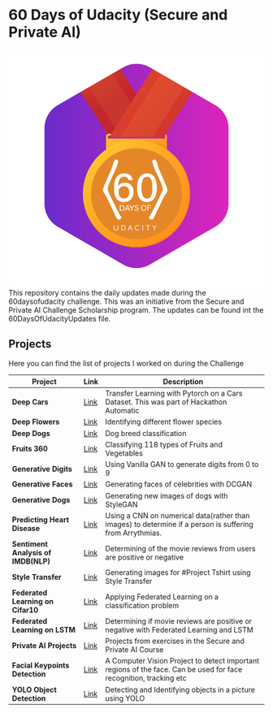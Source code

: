 # 60 Days of Udacity (Secure and Private AI)

![Graphs](60-day-badges.png)
This repository contains the daily updates made during the 60daysofudacity challenge. This was an initiative from the Secure and Private AI Challenge Scholarship program. The updates can be found int the 60DaysOfUdacityUpdates file.

## Projects
Here you can find the list of projects I worked on during the Challenge

| Project                             | Link                                                                                                                                         | Description                                                                                                       |
|-------------------------------------|----------------------------------------------------------------------------------------------------------------------------------------------|-------------------------------------------------------------------------------------------------------------------|
| **Deep Cars**                       | [Link](https://github.com/ivyclare/Project-50_Projects_In_Deep_Learning/tree/master/Deep%20Cars%20--%20Transfer%20Learning%20With%20Pytorch) | Transfer Learning with Pytorch on a Cars Dataset.  This was part of Hackathon Automatic                           |
| **Deep Flowers**                    | [Link](https://github.com/ivyclare/Project-50_Projects_In_Deep_Learning/tree/master/Deep%20Flowers%20--%20Flower%20Classification)           | Identifying different flower species                                                                              |
| **Deep Dogs**                       | [Link](https://github.com/ivyclare/Project-50_Projects_In_Deep_Learning/tree/master/Deep%20Dogs%20--%20Dog%20Breed%20Classification)         | Dog breed classification                                                                                          |
| **Fruits 360**                      | [Link](https://github.com/ivyclare/Project-50_Projects_In_Deep_Learning/tree/master/Deep%20Fruits360)                                        | Classifying 118 types of Fruits and Vegetables                                                                    |
| **Generative Digits**               | [Link](https://github.com/ivyclare/Project-50_Projects_In_Deep_Learning/tree/master/Generative%20Digits%20-%20Vanilla%20GAN)                 | Using Vanilla GAN to generate digits from 0 to 9                                                                  |
| **Generative Faces**                | [Link](https://github.com/ivyclare/Project-50_Projects_In_Deep_Learning/tree/master/Generative%20Dogs%20-%20StyleGAN)                        | Generating faces of celebrities with DCGAN                                                                        |
| **Generative Dogs**                 | [Link](https://github.com/ivyclare/Project-50_Projects_In_Deep_Learning/tree/master/Generative%20Faces%20-%20DCGAN)                          | Generating new images of dogs with StyleGAN                                                                       |
| **Predicting Heart Disease**        | [Link](https://github.com/ivyclare/Project-50_Projects_In_Deep_Learning/tree/master/Heart%20Disease%20Prediction)                            | Using a CNN on numerical data(rather than images) to determine if a person is suffering from Arrythmias.          |
| **Sentiment Analysis of IMDB(NLP)** | [Link](https://github.com/ivyclare/Project-50_Projects_In_Deep_Learning/tree/master/NLP%20-%20Sentiment%20Analysis%20of%20MovieDB)           | Determining of the movie reviews from users are positive or negative                                              |
| **Style Transfer**                  | [Link](https://github.com/ivyclare/Project-50_Projects_In_Deep_Learning/tree/master/Style%20Transfer)                                        | Generating images for #Project Tshirt using Style Transfer                                                        |
| **Federated Learning on Cifar10**   | [Link](https://github.com/ivyclare/Project-50_Projects_In_Deep_Learning/tree/master/Privacy%20-Federated%20Learning%20with%20Cifar10)        | Applying Federated Learning on a classification problem                                                           |
| **Federated Learning on LSTM**      |  [Link](https://github.com/ivyclare/Project-50_Projects_In_Deep_Learning/tree/master/Privacy%20-%20Federated%20Learning%20With%20LSTM)       | Determining if movie reviews are positive or negative with Federated Learning and LSTM                            |
| **Private AI Projects**             | [Link](https://github.com/ivyclare/PrivateAI)                                                                                                | Projects from exercises in the Secure and Private AI Course                                                       |
| **Facial Keypoints Detection**      | [Link](https://github.com/ivyclare/Project-50_Projects_In_Deep_Learning/tree/master/Computer%20Vision%20-%20Facial%20Keypoints%20Detection)  | A Computer Vision Project to detect important regions of the face. Can be used for face recognition, tracking etc |
| **YOLO Object Detection**           | [Link](https://github.com/ivyclare/Project-50_Projects_In_Deep_Learning/tree/master/Computer%20Vision%20-%20YOLO)                            | Detecting and Identifying objects in a picture using YOLO                                                         |
